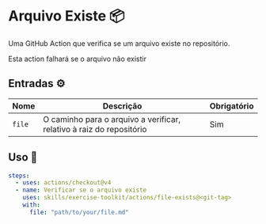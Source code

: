 # Arquivo Existe :package:

Uma GitHub Action que verifica se um arquivo existe no repositório.

Esta action falhará se o arquivo não existir

## Entradas ⚙️

| Nome   | Descrição                                                      | Obrigatório |
| ------ | -------------------------------------------------------------- | ----------- |
| `file` | O caminho para o arquivo a verificar, relativo à raiz do repositório | Sim         |

## Uso 🚀

```yaml
steps:
  - uses: actions/checkout@v4
  - name: Verificar se o arquivo existe
    uses: skills/exercise-toolkit/actions/file-exists@<git-tag>
    with:
      file: "path/to/your/file.md"
```
